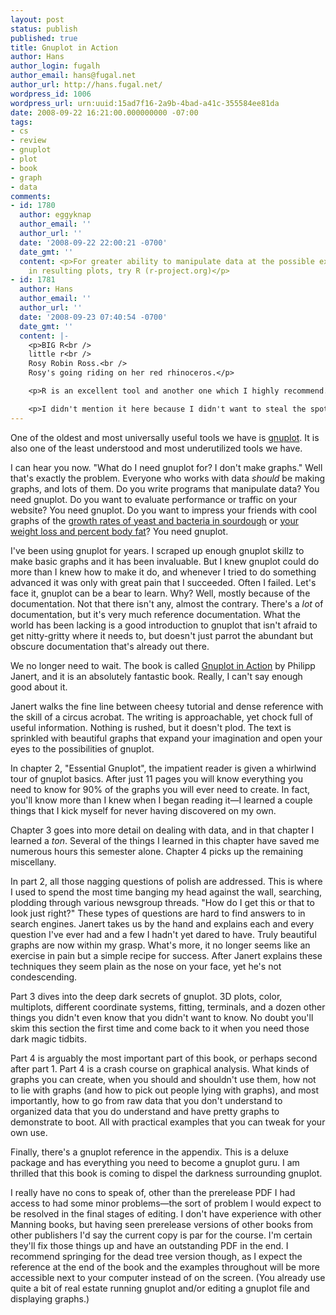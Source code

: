 ```yaml
---
layout: post
status: publish
published: true
title: Gnuplot in Action
author: Hans
author_login: fugalh
author_email: hans@fugal.net
author_url: http://hans.fugal.net/
wordpress_id: 1006
wordpress_url: urn:uuid:15ad7f16-2a9b-4bad-a41c-355584ee81da
date: 2008-09-22 16:21:00.000000000 -07:00
tags:
- cs
- review
- gnuplot
- plot
- book
- graph
- data
comments:
- id: 1780
  author: eggyknap
  author_email: ''
  author_url: ''
  date: '2008-09-22 22:00:21 -0700'
  date_gmt: ''
  content: <p>For greater ability to manipulate data at the possible expense of prettiness
    in resulting plots, try R (r-project.org)</p>
- id: 1781
  author: Hans
  author_email: ''
  author_url: ''
  date: '2008-09-23 07:40:54 -0700'
  date_gmt: ''
  content: |-
    <p>BIG R<br />
    little r<br />
    Rosy Robin Ross.<br />
    Rosy's going riding on her red rhinoceros.</p>

    <p>R is an excellent tool and another one which I highly recommend. There is some overlap, but I see the tools as complements—R picks up where gnuplot leaves off. Whenever I need to make histograms or do statistical analysis (vs. graphical analysis) I reach for R.</p>

    <p>I didn't mention it here because I didn't want to steal the spotlight from gnuplot. Also because this is a book review about an awesome gnuplot book and I have yet to come across an awesome R book (though there are a few candidates I haven't got my hands on yet).</p>
---
```

<p>One of the oldest and most universally useful tools we have is <a href="http:// www.gnuplot.info/">gnuplot</a>. It is also one of the least understood and most             underutilized tools we have. </p>

<p>I can hear you now. "What do I need gnuplot for? I don't make graphs." Well      that's exactly the problem. Everyone who works with data <em>should</em> be making     graphs, and lots of them. Do you write programs that manipulate data? You need  gnuplot. Do you want to evaluate performance or traffic on your website? You    need gnuplot. Do you want to impress your friends with cool graphs of the       <a href="http://hans.fugal.net/blog/2006/07/03/sourdough-critter-growth-rates">growth rates of yeast and bacteria in sourdough</a> or <a href="http://hans.fugal.net/images/mg.svg">your weight loss and percent     body fat</a>? You need gnuplot.</p>

<p>I've been using gnuplot for years. I scraped up enough gnuplot skillz to make    basic graphs and it has been invaluable. But I knew gnuplot could do more than  I knew how to make it do, and whenever I tried to do something advanced it was  only with great pain that I succeeded. Often I failed. Let's face it, gnuplot   can be a bear to learn. Why? Well, mostly because of the documentation. Not     that there isn't any, almost the contrary. There's a <em>lot</em> of documentation,    but it's very much reference documentation. What the world has been lacking is  a good introduction to gnuplot that isn't afraid to get nitty-gritty where it   needs to, but doesn't just parrot the abundant but obscure documentation        that's already out there.</p>

<p>We no longer need to wait. The book is called <a href="http://www.manning.com/janert/">Gnuplot in Action</a> by Philipp Janert, and it is an absolutely fantastic       book. Really, I can't say enough good about it.</p>

<p>Janert walks the fine line between cheesy tutorial and dense reference with the  skill of a circus acrobat. The writing is approachable, yet chock full of       useful information. Nothing is rushed, but it doesn't plod. The text is         sprinkled with beautiful graphs that expand your imagination and open your      eyes to the possibilities of gnuplot.</p>

<p>In chapter 2, "Essential Gnuplot", the impatient reader is given a whirlwind     tour of gnuplot basics. After just 11 pages you will know everything you need   to know for 90% of the graphs you will ever need to create. In fact, you'll     know more than I knew when I began reading it—I learned a couple things that I kick myself for never having discovered on my own. </p>

<p>Chapter 3 goes into more detail on dealing with data, and in that chapter I      learned a <em>ton</em>. Several of the things I learned in this chapter have saved me  numerous hours this semester alone. Chapter 4 picks up the remaining            miscellany.</p>

<p>In part 2, all those nagging questions of polish are addressed. This is where I  used to spend the most time banging my head against the wall, searching,        plodding through various newsgroup threads. "How do I get this or that to look  just right?" These types of questions are hard to find answers to in search     engines. Janert takes us by the hand and explains each and every question I've  ever had and a few I hadn't yet dared to have. Truly beautiful graphs are now   within my grasp. What's more, it no longer seems like an exercise in pain but   a simple recipe for success. After Janert explains these techniques they seem   plain as the nose on your face, yet he's not condescending.</p>

<p>Part 3 dives into the deep dark secrets of gnuplot. 3D plots, color,             multiplots, different coordinate systems, fitting, terminals, and a dozen       other things you didn't even know that you didn't want to know. No doubt        you'll skim this section the first time and come back to it when you need       those dark magic tidbits.</p>

<p>Part 4 is arguably the most important part of this book, or perhaps second       after part 1. Part 4 is a crash course on graphical analysis. What kinds of     graphs you can create, when you should and shouldn't use them, how not to lie   with graphs (and how to pick out people lying with graphs), and most            importantly, how to go from raw data that you don't understand to organized     data that you do understand and have pretty graphs to demonstrate to boot. All
 with practical examples that you can tweak for your own use.</p>

<p>Finally, there's a gnuplot reference in the appendix. This is a deluxe package   and has everything you need to become a gnuplot guru. I am thrilled that this   book is coming to dispel the darkness surrounding gnuplot.</p>

<p>I really have no cons to speak of, other than the prerelease PDF I had access    to had some minor problems—the sort of problem I would expect to be resolved    in the final stages of editing. I don't have experience with other Manning      books, but having seen prerelease versions of other books from other            publishers I'd say the current copy is par for the course. I'm certain they'll
 fix those things up and have an outstanding PDF in the end. I recommend         springing for the dead tree version though, as I expect the reference at the    end of the book and the examples throughout will be more accessible next to     your computer instead of on the screen. (You already use quite a bit of real    estate running gnuplot and/or editing a gnuplot file and displaying graphs.)</p>
